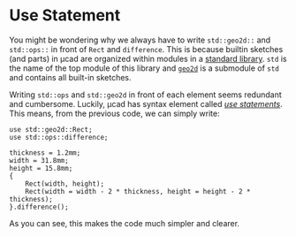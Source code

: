 # Use Statement

You might be wondering why we always have to write `std::geo2d::` and `std::ops::` in front of `Rect` and `difference`.
This is because builtin sketches (and parts) in µcad are organized within modules in a
[standard library](../libs/std/README.md).
`std` is the name of the top module of this library and
[`geo2d`](../libs/std/geo2d/README.md)
is a submodule of `std` and contains all built-in sketches.

Writing `std::ops` and `std::geo2d` in front of each element seems redundant and cumbersome.
Luckily, µcad has syntax element called [*use statements*](../structure/use.md).
This means, from the previous code, we can simply write:

```µcad,tutorial_2d_use
use std::geo2d::Rect;
use std::ops::difference;

thickness = 1.2mm;
width = 31.8mm;
height = 15.8mm;
{
    Rect(width, height);
    Rect(width = width - 2 * thickness, height = height - 2 * thickness);
}.difference();
```

As you can see, this makes the code much simpler and clearer.
